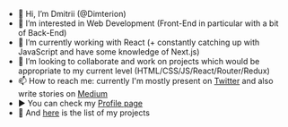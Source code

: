 - 👋 Hi, I’m Dmitrii (@Dimterion)
- 👀 I’m interested in Web Development (Front-End in particular with a bit of Back-End)
- 🌱 I’m currently working with React (+ constantly catching up with JavaScript and have some knowledge of Next.js)
- 💞️ I’m looking to collaborate and work on projects which would be appropriate to my current level (HTML/CSS/JS/React/Router/Redux)
- 📫 How to reach me: currently I'm mostly present on [Twitter](https://twitter.com/Dimterion) and also write stories on [Medium](https://medium.com/@dimterion)
- ▶️ You can check my [Profile page](https://dimterion.github.io/)
- 📝 And [here](https://portfolio-site-dimterion.vercel.app/projects) is the list of my projects
